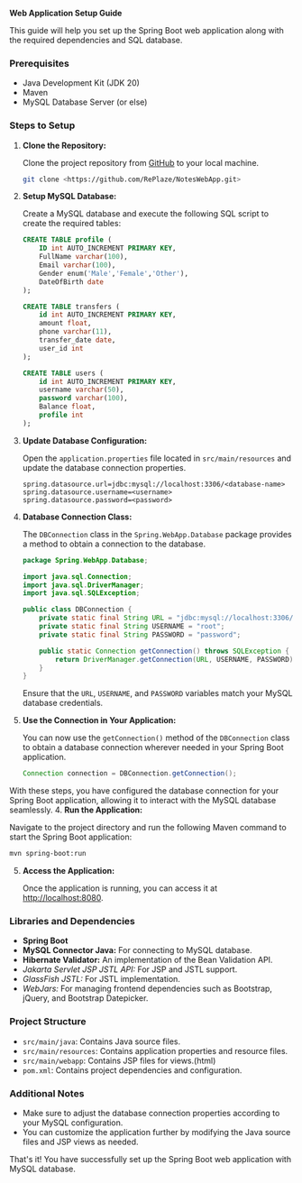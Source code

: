 **Web Application Setup Guide**

This guide will help you set up the Spring Boot web application along with the required dependencies and SQL database.

### Prerequisites

- Java Development Kit (JDK 20)
- Maven
- MySQL Database Server (or else)

### Steps to Setup

1. **Clone the Repository:**

   Clone the project repository from [GitHub](https://github.com) to your local machine.

   ```bash
   git clone <https://github.com/RePlaze/NotesWebApp.git>
   ```

2. **Setup MySQL Database:**

   Create a MySQL database and execute the following SQL script to create the required tables:

   ```sql
   CREATE TABLE profile (
       ID int AUTO_INCREMENT PRIMARY KEY,
       FullName varchar(100),
       Email varchar(100),
       Gender enum('Male','Female','Other'),
       DateOfBirth date
   );

   CREATE TABLE transfers (
       id int AUTO_INCREMENT PRIMARY KEY,
       amount float,
       phone varchar(11),
       transfer_date date,
       user_id int
   );

   CREATE TABLE users (
       id int AUTO_INCREMENT PRIMARY KEY,
       username varchar(50),
       password varchar(100),
       Balance float,
       profile int
   );
   ```

3. **Update Database Configuration:**

   Open the `application.properties` file located in `src/main/resources` and update the database connection properties.

   ```properties
   spring.datasource.url=jdbc:mysql://localhost:3306/<database-name>
   spring.datasource.username=<username>
   spring.datasource.password=<password>
   ```

3. **Database Connection Class:**

   The `DBConnection` class in the `Spring.WebApp.Database` package provides a method to obtain a connection to the database.

   ```java
   package Spring.WebApp.Database;

   import java.sql.Connection;
   import java.sql.DriverManager;
   import java.sql.SQLException;

   public class DBConnection {
       private static final String URL = "jdbc:mysql://localhost:3306/crud";
       private static final String USERNAME = "root";
       private static final String PASSWORD = "password";

       public static Connection getConnection() throws SQLException {
           return DriverManager.getConnection(URL, USERNAME, PASSWORD);
       }
   }
   ```
   Ensure that the `URL`, `USERNAME`, and `PASSWORD` variables match your MySQL database credentials.


4. **Use the Connection in Your Application:**

   You can now use the `getConnection()` method of the `DBConnection` class to obtain a database connection wherever needed in your Spring Boot application.

   ```java
   Connection connection = DBConnection.getConnection();
   ```

With these steps, you have configured the database connection for your Spring Boot application, allowing it to interact with the MySQL database seamlessly.
4. **Run the Application:**

   Navigate to the project directory and run the following Maven command to start the Spring Boot application:

   ```bash
   mvn spring-boot:run
   ```

5. **Access the Application:**

   Once the application is running, you can access it at [http://localhost:8080](http://localhost:8080).

### Libraries and Dependencies

- **Spring Boot**
- **MySQL Connector Java:** For connecting to MySQL database.
- **Hibernate Validator:** An implementation of the Bean Validation API.
- *Jakarta Servlet JSP JSTL API:* For JSP and JSTL support.
- *GlassFish JSTL:* For JSTL implementation.
- *WebJars:* For managing frontend dependencies such as Bootstrap, jQuery, and Bootstrap Datepicker.

### Project Structure

- `src/main/java`: Contains Java source files.
- `src/main/resources`: Contains application properties and resource files.
- `src/main/webapp`: Contains JSP files for views.(html)
- `pom.xml`: Contains project dependencies and configuration.

### Additional Notes

- Make sure to adjust the database connection properties according to your MySQL configuration.
- You can customize the application further by modifying the Java source files and JSP views as needed.

That's it! You have successfully set up the Spring Boot web application with MySQL database.